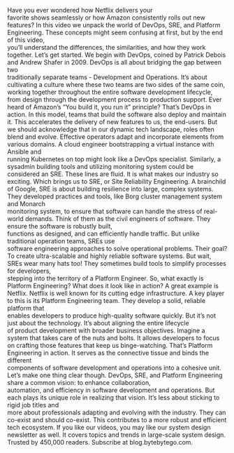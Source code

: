 Have you ever wondered how Netflix delivers your  
favorite shows seamlessly or how Amazon  consistently rolls out new features?
In this video we unpack the world of  DevOps, SRE, and Platform Engineering.
These concepts might seem confusing at  first, but by the end of this video,  
you’ll understand the differences, the  similarities, and how they work together.
Let’s get started.
We begin with DevOps, coined by Patrick  Debois and Andrew Shafer in 2009.
DevOps is all about bridging the gap between two  
traditionally separate teams  - Development and Operations.
It’s about cultivating a culture where these  two teams are two sides of the same coin,  
working together throughout the  entire software development lifecycle,  
from design through the development  process to production support.
Ever heard of Amazon’s “You  build it, you run it” principle?
That’s DevOps in action.
In this model, teams that build the  software also deploy and maintain it.
This accelerates the delivery of  new features to us, the end-users.
But we should acknowledge that in our dynamic  tech landscape, roles often blend and evolve.
Effective operators adapt and incorporate  elements from various domains.
A cloud engineer bootstrapping a  virtual instance with Ansible and  
running Kubernetes on top might  look like a DevOps specialist.
Similarly, a sysadmin building tools and utilizing  monitoring system could be considered an SRE.
These lines are fluid. It is what  makes our industry so exciting.
Which brings us to SRE, or  Site Reliability Engineering.
A brainchild of Google, SRE is about building  resilience into large, complex systems.
They developed practices and tools, like  Borg cluster management system and Monarch  
monitoring system, to ensure that software  can handle the stress of real-world demands.
Think of them as the civil engineers of software.
They ensure the software is robustly built,  
functions as designed, and can  efficiently handle traffic.
But unlike traditional operation teams, SREs use  
software engineering approaches  to solve operational problems.
Their goal? To create ultra-scalable  and highly reliable software systems.
But wait, SREs wear many hats too!
They sometimes build tools to  simplify processes for developers,  
stepping into the territory  of a Platform Engineer.
So, what exactly is Platform Engineering?
What does it look like in action?
A great example is Netflix.
Netflix is well known for its  cutting edge infrastructure.
A key player to this is its  Platform Engineering team.
They develop a solid, reliable platform that  
enables developers to produce  high-quality software quickly.
But it’s not just about the technology.
It’s about aligning the entire lifecycle  
of product development with  broader business objectives.
Imagine a system that takes  care of the nuts and bolts.
It allows developers to focus on crafting  those features that keep us binge-watching.
That’s Platform Engineering in action.
It serves as the connective  tissue and binds the different  
components of software development  and operations into a cohesive unit.
Let’s make one thing clear though.
DevOps, SRE, and Platform Engineering share  a common vision: to enhance collaboration,  
automation, and efficiency in  software development and operations.
But each plays its unique  role in realizing that vision.
It’s less about sticking to rigid job titles and  
more about professionals adapting  and evolving with the industry.
They can co-exist and should co-exist.
This contributes to a more robust  and efficient tech ecosystem.
If you like our videos, you may like  our system design newsletter as well.
It covers topics and trends in large-scale  system design. Trusted by 450,000 readers.
Subscribe at blog.bytebytego.com.
